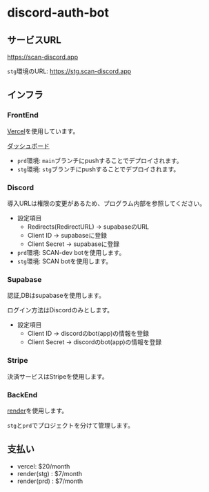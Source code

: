 # discord-auth-bot

## サービスURL

https://scan-discord.app

`stg`環境のURL: https://stg.scan-discord.app

## インフラ

### FrontEnd

[Vercel](https://vercel.com/)を使用しています。

[ダッシュボード](https://vercel.com/totsumaru/discord-auth-bot-fe/deployments)

- `prd`環境: `main`ブランチにpushすることでデプロイされます。
- `stg`環境: `stg`ブランチにpushすることでデプロイされます。

### Discord

導入URLは権限の変更があるため、プログラム内部を参照してください。

- 設定項目
    - Redirects(RedirectURL) -> supabaseのURL
    - Client ID -> supabaseに登録
    - Client Secret -> supabaseに登録
- `prd`環境: SCAN-dev botを使用します。
- `stg`環境: SCAN botを使用します。

### Supabase

認証,DBはsupabaseを使用します。

ログイン方法はDiscordのみとします。

- 設定項目
    - Client ID -> discordのbot(app)の情報を登録
    - Client Secret -> discordのbot(app)の情報を登録

### Stripe

決済サービスはStripeを使用します。

### BackEnd

[render](https://render.com/)を使用します。

`stg`と`prd`でプロジェクトを分けて管理します。

## 支払い

- vercel: $20/month
- render(stg) : $7/month
- render(prd) : $7/month
